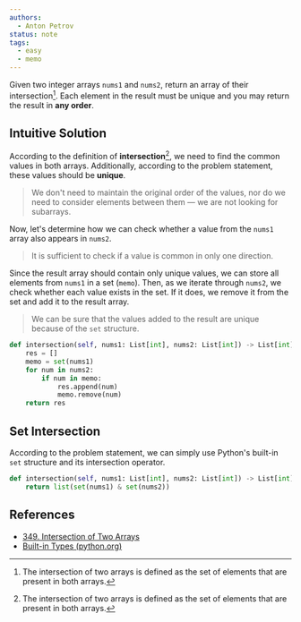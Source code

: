 ```yaml
---
authors:
  - Anton Petrov
status: note
tags:
  - easy
  - memo
---
```


Given two integer arrays `nums1` and `nums2`, return an array of their intersection[^1]. Each element in the result must be unique and you may return the result in **any order**.

## Intuitive Solution

According to the definition of **intersection**[^1], we need to find the common values in both arrays. Additionally, according to the problem statement, these values should be **unique**.

> We don't need to maintain the original order of the values, nor do we need to consider elements between them — we are not looking for subarrays.

Now, let's determine how we can check whether a value from the `nums1` array also appears in `nums2`.

> It is sufficient to check if a value is common in only one direction.

Since the result array should contain only unique values, we can store all elements from `nums1` in a set (`memo`). Then, as we iterate through `nums2`, we check whether each value exists in the set. If it does, we remove it from the set and add it to the result array.

> We can be sure that the values added to the result are unique because of the `set` structure.

```python
def intersection(self, nums1: List[int], nums2: List[int]) -> List[int]:
    res = []
    memo = set(nums1)
    for num in nums2:
        if num in memo:
            res.append(num)
            memo.remove(num)
    return res
```

## Set Intersection

According to the problem statement, we can simply use Python's built-in `set` structure and its intersection operator.

```python
def intersection(self, nums1: List[int], nums2: List[int]) -> List[int]:
    return list(set(nums1) & set(nums2))
```

## References

- [349. Intersection of Two Arrays](https://leetcode.com/problems/intersection-of-two-arrays)
- [Built-in Types (python.org)](https://docs.python.org/3/library/stdtypes.html)

[^1]: The intersection of two arrays is defined as the set of elements that are present in both arrays.
